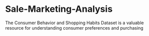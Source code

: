# Sale-Marketing-Analysis

The Consumer Behavior and Shopping Habits Dataset is a valuable resource for understanding consumer preferences and purchasing 




